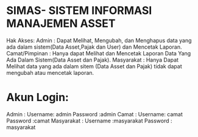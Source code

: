 # SIMAS- SISTEM INFORMASI MANAJEMEN ASSET
Hak Akses:
Admin : Dapat Melihat, Mengubah, dan Menghapus data yang ada dalam sistem(Data Asset,Pajak dan User) dan Mencetak Laporan.
Camat/Pimpinan : Hanya dapat Melihat dan Mencetak Laporan Data Yang Ada Dalam Sistem(Data Asset dan Pajak).
Masyarakat : Hanya Dapat  Melihat data yang ada dalam sitem (Data Asset dan Pajak) tidak dapat mengubah atau mencetak laporan.

# Akun Login:
 Admin : Username: admin Password :admin
 Camat : Username: camat Password :camat
 Masyarakat : Username :masyarakat Password : masyarakat
          
